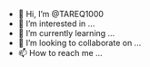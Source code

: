 - 👋 Hi, I’m @TAREQ1000
- 👀 I’m interested in ...
- 🌱 I’m currently learning ...
- 💞️ I’m looking to collaborate on ...
- 📫 How to reach me ...

<!---
TAREQ1000/TAREQ1000 is a ✨ special ✨ repository because its `README.md` (this file) appears on your GitHub profile.
You can click the Preview link to take a look at your changes.
اريد بطاقه روبلوكس مجانا
